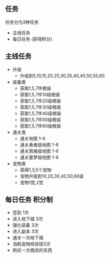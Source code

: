 ## 任务
任务分为3种任务
- 主线任务
- 每日任务 (获得积分)

## 主线任务
- 升级
    - 升级到5,10,15,20,25,30,35,40,45,50,55,60
- 装备类
    - 获取1,5,7件橙装
    - 获取1,5,7件10级橙装
    - 获取1,5,7件20级橙装
    - 获取1,5,7件30级橙装
    - 获取1,5,7件40级橙装
    - 获取1,5,7件50级橙装
    - 获取1,5,7件60级橙装
- 通关类
    - 通关地图 1-6
    - 通关勇者级地图 1-6
    - 通关困难级地图 1-6
    - 通关噩梦级地图 1-6
- 宠物类
    - 获得1,3,5个宠物
    - 宠物升级到10,20,30,40,50,60级
    - 宠物1觉,2觉
    
## 每日任务 积分制
- 签到 1次
- 进入地下城 3次
- 强化装备 3次
- 进入副本 3次
- 通关一次地下城
- 消耗宠物经验球3次
- 购买一次商店的东西

